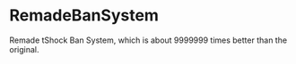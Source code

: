 # RemadeBanSystem
 Remade tShock Ban System, which is about 9999999 times better than the original.
